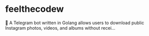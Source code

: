 # feelthecodew
🤖 A Telegram bot written in Golang allows users to download public Instagram photos, videos, and albums without recei…
